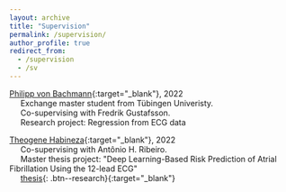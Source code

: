 ```yaml
---
layout: archive
title: "Supervision"
permalink: /supervision/
author_profile: true
redirect_from:
  - /supervision
  - /sv
---
```


[Philipp von Bachmann](https://www.researchgate.net/profile/Philipp-Von-Bachmann-2){:target="_blank"}, 2022\
&nbsp;&nbsp;&nbsp;&nbsp; Exchange master student from Tübingen Univeristy.\
&nbsp;&nbsp;&nbsp;&nbsp; Co-supervising with Fredrik Gustafsson.\
&nbsp;&nbsp;&nbsp;&nbsp; Research project: Regression from ECG data



[Theogene Habineza](https://www.linkedin.com/in/theogene-habineza-716a571b3/?originalSubdomain=se){:target="_blank"}, 2022\
&nbsp;&nbsp;&nbsp;&nbsp; Co-supervising with Antônio H. Ribeiro.\
&nbsp;&nbsp;&nbsp;&nbsp; Master thesis project: "Deep Learning-Based Risk Prediction of Atrial Fibrillation Using the 12-lead ECG" \
&nbsp;&nbsp;&nbsp;&nbsp; [thesis](http://uu.diva-portal.org/smash/record.jsf?pid=diva2%3A1684444&dswid=-7932){: .btn--research}{:target="_blank"}